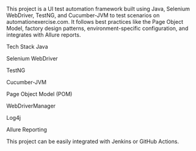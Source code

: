 This project is a UI test automation framework built using Java, Selenium WebDriver, TestNG, and Cucumber-JVM to test scenarios on automationexercise.com. It follows best practices like the Page Object Model, factory design patterns, environment-specific configuration, and integrates with Allure reports.

Tech Stack
Java 

Selenium WebDriver

TestNG

Cucumber-JVM

Page Object Model (POM)

WebDriverManager

Log4j

Allure Reporting

This project can be easily integrated with Jenkins or GitHub Actions.

